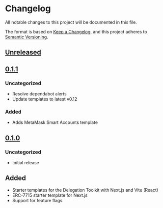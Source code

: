 # Changelog

All notable changes to this project will be documented in this file.

The format is based on [Keep a Changelog](https://keepachangelog.com/en/1.0.0/),
and this project adheres to [Semantic Versioning](https://semver.org/spec/v2.0.0.html).

## [Unreleased]

## [0.1.1]

### Uncategorized

- Resolve dependabot alerts
- Update templates to latest v0.12

### Added

- Adds MetaMask Smart Accounts template

## [0.1.0]

### Uncategorized

- Initial release

## Added

- Starter templates for the Delegation Toolkit with Next.js and Vite (React)
- ERC-7715 starter template for Next.js
- Support for feature flags

[Unreleased]: https://github.com/MetaMask/gator-examples/compare/create-gator-app@0.1.1...HEAD
[0.1.1]: https://github.com/MetaMask/gator-examples/compare/create-gator-app@0.1.0...create-gator-app@0.1.1
[0.1.0]: https://github.com/MetaMask/gator-examples/releases/tag/create-gator-app@0.1.0
